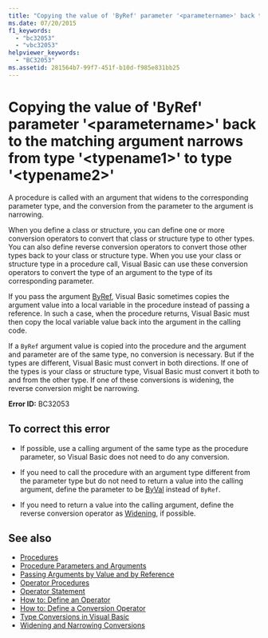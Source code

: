 ```yaml
---
title: "Copying the value of 'ByRef' parameter '<parametername>' back to the matching argument narrows from type '<typename1>' to type '<typename2>'"
ms.date: 07/20/2015
f1_keywords: 
  - "bc32053"
  - "vbc32053"
helpviewer_keywords: 
  - "BC32053"
ms.assetid: 281564b7-99f7-451f-b10d-f985e831bb25
---
```

# Copying the value of 'ByRef' parameter '\<parametername>' back to the matching argument narrows from type '\<typename1>' to type '\<typename2>'
A procedure is called with an argument that widens to the corresponding parameter type, and the conversion from the parameter to the argument is narrowing.  
  
 When you define a class or structure, you can define one or more conversion operators to convert that class or structure type to other types. You can also define reverse conversion operators to convert those other types back to your class or structure type. When you use your class or structure type in a procedure call, Visual Basic can use these conversion operators to convert the type of an argument to the type of its corresponding parameter.  
  
 If you pass the argument [ByRef](../../../visual-basic/language-reference/modifiers/byref.md), Visual Basic sometimes copies the argument value into a local variable in the procedure instead of passing a reference. In such a case, when the procedure returns, Visual Basic must then copy the local variable value back into the argument in the calling code.  
  
 If a `ByRef` argument value is copied into the procedure and the argument and parameter are of the same type, no conversion is necessary. But if the types are different, Visual Basic must convert in both directions. If one of the types is your class or structure type, Visual Basic must convert it both to and from the other type. If one of these conversions is widening, the reverse conversion might be narrowing.  
  
 **Error ID:** BC32053  
  
## To correct this error  
  
- If possible, use a calling argument of the same type as the procedure parameter, so Visual Basic does not need to do any conversion.  
  
- If you need to call the procedure with an argument type different from the parameter type but do not need to return a value into the calling argument, define the parameter to be [ByVal](../../../visual-basic/language-reference/modifiers/byval.md) instead of `ByRef`.  
  
- If you need to return a value into the calling argument, define the reverse conversion operator as [Widening](../../../visual-basic/language-reference/modifiers/widening.md), if possible.  
  
## See also

- [Procedures](../../../visual-basic/programming-guide/language-features/procedures/index.md)
- [Procedure Parameters and Arguments](../../../visual-basic/programming-guide/language-features/procedures/procedure-parameters-and-arguments.md)
- [Passing Arguments by Value and by Reference](../../../visual-basic/programming-guide/language-features/procedures/passing-arguments-by-value-and-by-reference.md)
- [Operator Procedures](../../../visual-basic/programming-guide/language-features/procedures/operator-procedures.md)
- [Operator Statement](../../../visual-basic/language-reference/statements/operator-statement.md)
- [How to: Define an Operator](../../../visual-basic/programming-guide/language-features/procedures/how-to-define-an-operator.md)
- [How to: Define a Conversion Operator](../../../visual-basic/programming-guide/language-features/procedures/how-to-define-a-conversion-operator.md)
- [Type Conversions in Visual Basic](../../../visual-basic/programming-guide/language-features/data-types/type-conversions.md)
- [Widening and Narrowing Conversions](../../../visual-basic/programming-guide/language-features/data-types/widening-and-narrowing-conversions.md)
